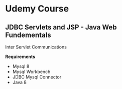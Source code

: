 # Udemy Course

## JDBC Servlets and JSP - Java Web Fundementals

Inter Servlet Communications

**Requirements**
* Mysql 8
* Mysql Workbench
* JDBC Mysql Connector
* Java 8